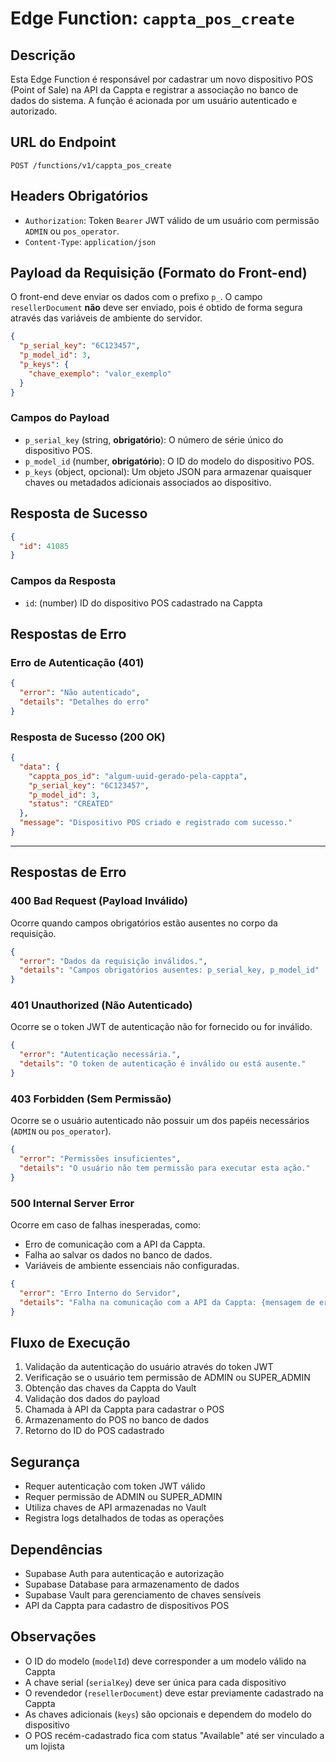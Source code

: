 # Edge Function: `cappta_pos_create`

## Descrição

Esta Edge Function é responsável por cadastrar um novo dispositivo POS (Point of Sale) na API da Cappta e registrar a associação no banco de dados do sistema. A função é acionada por um usuário autenticado e autorizado.

## URL do Endpoint
`POST /functions/v1/cappta_pos_create`

## Headers Obrigatórios
-   `Authorization`: Token `Bearer` JWT válido de um usuário com permissão `ADMIN` ou `pos_operator`.
-   `Content-Type`: `application/json`

## Payload da Requisição (Formato do Front-end)

O front-end deve enviar os dados com o prefixo `p_`. O campo `resellerDocument` **não** deve ser enviado, pois é obtido de forma segura através das variáveis de ambiente do servidor.

```json
{
  "p_serial_key": "6C123457",
  "p_model_id": 3,
  "p_keys": {
    "chave_exemplo": "valor_exemplo"
  }
}
```

### Campos do Payload
-   `p_serial_key` (string, **obrigatório**): O número de série único do dispositivo POS.
-   `p_model_id` (number, **obrigatório**): O ID do modelo do dispositivo POS.
-   `p_keys` (object, opcional): Um objeto JSON para armazenar quaisquer chaves ou metadados adicionais associados ao dispositivo.

## Resposta de Sucesso
```json
{
  "id": 41085
}
```

### Campos da Resposta
- `id`: (number) ID do dispositivo POS cadastrado na Cappta

## Respostas de Erro

### Erro de Autenticação (401)
```json
{
  "error": "Não autenticado",
  "details": "Detalhes do erro"
}
```

### Resposta de Sucesso (200 OK)

```json
{
  "data": {
    "cappta_pos_id": "algum-uuid-gerado-pela-cappta",
    "p_serial_key": "6C123457",
    "p_model_id": 3,
    "status": "CREATED"
  },
  "message": "Dispositivo POS criado e registrado com sucesso."
}
```

---

## Respostas de Erro

### 400 Bad Request (Payload Inválido)

Ocorre quando campos obrigatórios estão ausentes no corpo da requisição.

```json
{
  "error": "Dados da requisição inválidos.",
  "details": "Campos obrigatórios ausentes: p_serial_key, p_model_id"
}
```

### 401 Unauthorized (Não Autenticado)

Ocorre se o token JWT de autenticação não for fornecido ou for inválido.

```json
{
  "error": "Autenticação necessária.",
  "details": "O token de autenticação é inválido ou está ausente."
}
```

### 403 Forbidden (Sem Permissão)

Ocorre se o usuário autenticado não possuir um dos papéis necessários (`ADMIN` ou `pos_operator`).

```json
{
  "error": "Permissões insuficientes",
  "details": "O usuário não tem permissão para executar esta ação."
}
```

### 500 Internal Server Error

Ocorre em caso de falhas inesperadas, como:
-   Erro de comunicação com a API da Cappta.
-   Falha ao salvar os dados no banco de dados.
-   Variáveis de ambiente essenciais não configuradas.

```json
{
  "error": "Erro Interno do Servidor",
  "details": "Falha na comunicação com a API da Cappta: {mensagem de erro da Cappta}"
}
```


## Fluxo de Execução
1. Validação da autenticação do usuário através do token JWT
2. Verificação se o usuário tem permissão de ADMIN ou SUPER_ADMIN
3. Obtenção das chaves da Cappta do Vault
4. Validação dos dados do payload
5. Chamada à API da Cappta para cadastrar o POS
6. Armazenamento do POS no banco de dados
7. Retorno do ID do POS cadastrado

## Segurança
- Requer autenticação com token JWT válido
- Requer permissão de ADMIN ou SUPER_ADMIN
- Utiliza chaves de API armazenadas no Vault
- Registra logs detalhados de todas as operações

## Dependências
- Supabase Auth para autenticação e autorização
- Supabase Database para armazenamento de dados
- Supabase Vault para gerenciamento de chaves sensíveis
- API da Cappta para cadastro de dispositivos POS

## Observações
- O ID do modelo (`modelId`) deve corresponder a um modelo válido na Cappta
- A chave serial (`serialKey`) deve ser única para cada dispositivo
- O revendedor (`resellerDocument`) deve estar previamente cadastrado na Cappta
- As chaves adicionais (`keys`) são opcionais e dependem do modelo do dispositivo
- O POS recém-cadastrado fica com status "Available" até ser vinculado a um lojista
